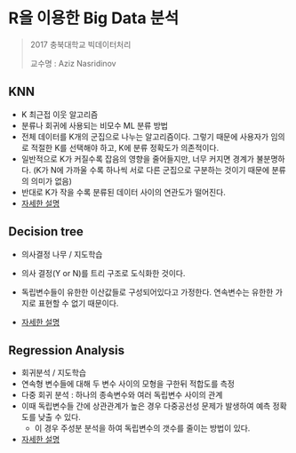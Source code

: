 # R을 이용한 Big Data 분석

> 2017 충북대학교 빅데이터처리
>
> 교수명 : Aziz Nasridinov



## KNN

- K 최근접 이웃 알고리즘
- 분류나 회귀에 사용되는 비모수 ML 분류 방법
- 전체 데이터를 K개의 군집으로 나누는 알고리즘이다. 그렇기 때문에 사용자가 임의로 적절한 K를 선택해야 하고, K에 분류 정확도가 의존적이다.
- 일반적으로 K가 커질수록 잡음의 영향을 줄어들지만, 너무 커지면 경계가 불분명하다. (K가 N에 가까울 수록 하나씩 서로 다른 군집으로 구분하는 것이기 때문에 분류의 의미가 없음)
- 반대로 K가 작을 수록 분류된 데이터 사이의 연관도가 떨어진다.
- [자세한 설명](https://ko.wikipedia.org/wiki/K-%EC%B5%9C%EA%B7%BC%EC%A0%91_%EC%9D%B4%EC%9B%83_%EC%95%8C%EA%B3%A0%EB%A6%AC%EC%A6%98)



## Decision tree

- 의사결정 나무 / 지도학습

- 의사 결정(Y or N)를 트리 구조로 도식화한 것이다.
- 독립변수들이 유한한 이산값들로 구성되어있다고 가정한다. 연속변수는 유한한 가지로 표현할 수 없기 때문이다.
- [자세한 설명](https://ko.wikipedia.org/wiki/%EA%B2%B0%EC%A0%95_%ED%8A%B8%EB%A6%AC_%ED%95%99%EC%8A%B5%EB%B2%95)



## Regression Analysis

- 회귀분석 / 지도학습
- 연속형 변수들에 대해 두 변수 사이의 모형을 구한뒤 적합도를 측정
- 다중 회귀 분석 : 하나의 종속변수와 여러 독립변수 사이의 관계
- 이때 독립변수들 간에 상관관계가 높은 경우 다중공선성 문제가 발생하여 예측 정확도를 낮출 수 있다.
  - 이 경우 주성분 분석을 하여 독립변수의 갯수를 줄이는 방법이 있다.
- [자세한 설명](https://ko.wikipedia.org/wiki/%ED%9A%8C%EA%B7%80_%EB%B6%84%EC%84%9D)

